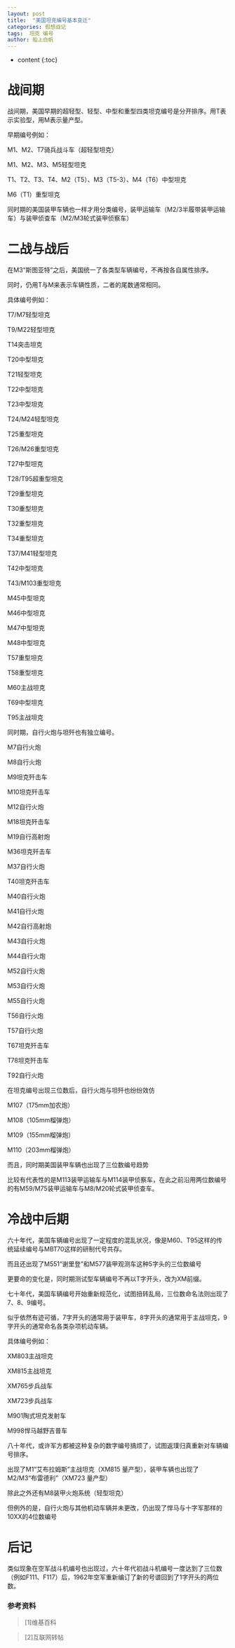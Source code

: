 ```yaml
---
layout: post
title:  "美国坦克编号基本变迁"
categories: 假想战记
tags:  坦克 编号
author: 船上白帆
---
```


* content
{:toc}

# 战间期

战间期，美国早期的超轻型、轻型、中型和重型四类坦克编号是分开排序。用T表示实验型，用M表示量产型。

早期编号例如：

M1、M2、T7骑兵战斗车（超轻型坦克）

M1、M2、M3、M5轻型坦克

T1、T2、T3、T4、M2（T5）、M3（T5-3）、M4（T6）中型坦克

M6（T1）重型坦克
   
同时期的美国装甲车辆也一样才用分类编号，装甲运输车（M2/3半履带装甲运输车）与装甲侦查车（M2/M3轮式装甲侦察车）

# 二战与战后

在M3“斯图亚特”之后，美国统一了各类型车辆编号，不再按各自属性排序。

同时，仍用T与M来表示车辆性质，二者的尾数通常相同。

具体编号例如：

T7/M7轻型坦克

T9/M22轻型坦克

T14突击坦克

T20中型坦克

T21轻型坦克

T22中型坦克

T23中型坦克

T24/M24轻型坦克

T25重型坦克

T26/M26重型坦克

T27中型坦克

T28/T95超重型坦克

T29重型坦克

T30重型坦克

T32重型坦克

T34重型坦克

T37/M41轻型坦克

T42中型坦克

T43/M103重型坦克

M45中型坦克

M46中型坦克

M47中型坦克

M48中型坦克

T57重型坦克

T58重型坦克

M60主战坦克

T69中型坦克

T95主战坦克


同时期，自行火炮与坦歼也有独立编号。

M7自行火炮

M8自行火炮

M9坦克歼击车

M10坦克歼击车

M12自行火炮

M18坦克歼击车

M19自行高射炮

M36坦克歼击车

M37自行火炮

T40坦克歼击车

M40自行火炮

M41自行火炮

M42自行高射炮

M43自行火炮

M44自行火炮

M52自行火炮

M53自行火炮

M55自行火炮

T56自行火炮

T57自行火炮

T67坦克歼击车

T78坦克歼击车

T92自行火炮

在坦克编号出现三位数后，自行火炮与坦歼也纷纷效仿

M107（175mm加农炮）

M108（105mm榴弹炮）

M109（155mm榴弹炮）

M110（203mm榴弹炮）

而且，同时期美国装甲车辆也出现了三位数编号趋势

比较有代表性的是M113装甲运输车与M114装甲侦察车，在此之前沿用两位数编号的有M59/M75装甲运输车与M8/M20轮式装甲侦查车。

# 冷战中后期

六十年代，美国车辆编号出现了一定程度的混乱状况，像是M60、T95这样的传统延续编号与MBT70这样的研制代号共存。

而且还出现了M551“谢里登”和M577装甲观测车这种5字头的三位数编号

更要命的变化是，同时期测试型车辆编号不再以T字开头，改为XM前缀。

七十年代，美国车辆编号开始重新规范化，试图扭转乱局，三位数命名法则出现了7、8、9编号。

似乎依然有迹可循，7字开头的通常用于装甲车，8字开头的通常用于主战坦克，9字开头的通常命名各类杂项机动车辆。

具体编号例如：

XM803主战坦克

XM815主战坦克

XM765步兵战车

XM723步兵战车

M901陶式坦克发射车

M998悍马越野吉普车

八十年代，或许军方都被这种复杂的数字编号搞烦了，试图返璞归真重新对车辆编号排序。

出现了M1“艾布拉姆斯”主战坦克（XM815 量产型），装甲车辆也出现了M2/M3“布雷德利”（XM723 量产型）

除此之外还有M8装甲火炮系统（轻型坦克）

但例外的是，自行火炮与其他机动车辆并未更改，仍出现了悍马与十字军那样的10XX的4位数编号

# 后记

类似现象在空军战斗机编号也出现过，六十年代初战斗机编号一度达到了三位数（例如F111、F117）后，1962年空军重新编订了新的号谱回到了1字开头的两位数。

### 参考资料

> [1]维基百科

> [2]互联网转帖